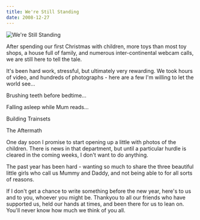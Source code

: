 ```yaml
---
title: We're Still Standing
date: 2008-12-27
---
```


![We're Still Standing](https://source.unsplash.com/cckf4TsHAuw/1600x900)

After spending our first Christmas with children, more toys than most toy shops, a house full of family, and numerous inter-continental webcam calls, we are still here to tell the tale.

It's been hard work, stressful, but ultimately very rewarding. We took hours of video, and hundreds of photographs - here are a few I'm willing to let the world see...

Brushing teeth before bedtime...

Falling asleep while Mum reads...

Building Trainsets

The Aftermath

One day soon I promise to start opening up a little with photos of the children. There is news in that department, but until a particular hurdle is cleared in the coming weeks, I don't want to do anything.

The past year has been hard - wanting so much to share the three beautiful little girls who call us Mummy and Daddy, and not being able to for all sorts of reasons.

If I don't get a chance to write something before the new year, here's to us and to you, whoever you might be. Thankyou to all our friends who have supported us, held our hands at times, and been there for us to lean on. You'll never know how much we think of you all.